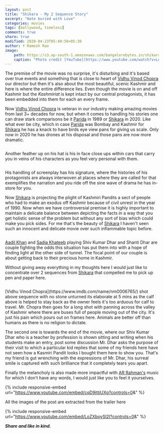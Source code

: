 ```yaml
---
layout: post
title: "Shikara - My 2 Sequence Story"
excerpt: "Hate buried with Love"
categories: movies
tags: [bollywood, timeless]
comments: true
share: true
modified: 2020-04-23T05:49:50+05:30
author: Y Ramesh Rao
image:
    path: https://s3.ap-south-1.amazonaws.com/bangalorebytes.in/shikara/hero.png
    caption: "Photo credit [YouTube](https://www.youtube.com/watch?v=LoZXboySl2I&t=74s)"
---
```


The premise of the movie was no surprise, it's disturbing and it's based over true events and something that is close to heart of [Vidhu Vinod Chopra](https://www.imdb.com/name/nm0006765/) our director but then it's also about the most beautiful, scenic Kashmir and here is where the entire difference lies. Even though the movie is on and off Kashmir but the _Kashmiriat_ is kept intact by our central protagonists, it has been embedded into them for each an every frame.

Now [Vidhu Vinod Chopra](https://www.imdb.com/name/nm0006765/) is veteran in our industry making amazing movies from last 3+ decades for now, but when it comes to handling his stories one can draw stark comparisons be it [Parida](https://www.imdb.com/title/tt0102636/) in 1989 or [Shikara](https://www.imdb.com/title/tt10930586/) in 2020. Like what ever be city, which in case [Parida](https://www.imdb.com/title/tt0102636/) was Bombay and Kashmir for [Shikara](https://www.imdb.com/title/tt10930586/) he has a knack to have birds eye view pans for giving us scale. Only now in 2020 he has drones at his disposal and those pans are now more dramatic.

<figure class="align-center">
  <img src="https://s3.ap-south-1.amazonaws.com/bangalorebytes.in/shikara/fulllengthshot.png" alt="">
  <figcaption></figcaption>
</figure> 

 Another feather up on his hat is his in face close ups within cars that carry you in veins of his characters as you feel very personal with them. 

<figure class="align-center">
  <img src="https://s3.ap-south-1.amazonaws.com/bangalorebytes.in/shikara/carshot.png" alt="">
  <figcaption></figcaption>
</figure> 

 His handling of screenplay has his signature, where the histories of his protagonists are always interwoven at places where they are called for that exemplifies the narration and you ride off the sine wave of drama he has in-store for you.

Now [Shikara](https://www.imdb.com/title/tt10930586/) is projecting the plight of Kashmiri Pandits a sect of people who had to make an exodus off Kashmir because of civil unrest in the year of 1990. Now when we have controversial premise it is highly important to maintain a delicate balance between depicting the facts in a way that you get holistic sense of the problem but without any sort of bias which could make you pick sides. For me that's the beauty of [Shikara](https://www.imdb.com/title/tt10930586/) I haven't seen such an innocent and delicate movie over such inflammable topic before. 

<figure class="align-center">
  <img src="https://s3.ap-south-1.amazonaws.com/bangalorebytes.in/shikara/signatureshot.png" alt="">
  <figcaption></figcaption>
</figure> 

[Aadil Khan](https://www.imdb.com/name/nm8859482/?ref_=tt_cl_t2) and [Sadia Khateeb](https://www.imdb.com/name/nm10725430/?ref_=tt_cl_t1) playing Shiv Kumar Dhar and Shanti Dhar are couple fighting the odds this situation has put them into with a hope of finding light at the other side of tunnel. The focal point of our couple is about getting back to their precious home in Kashmir.

Without giving away everything in my thoughts here I would just like to concentrate over 2 sequences from [Shikara](https://www.imdb.com/title/tt10930586/) that compelled me to pick up pen and paper here.

<figure class="align-center">
  <img src="https://s3.ap-south-1.amazonaws.com/bangalorebytes.in/shikara/calfshot.png" alt="">
  <figcaption></figcaption>
</figure> 
[Vidhu Vinod Chopra](https://www.imdb.com/name/nm0006765/) shot above sequence with no stone unturned its elaborate at 5 mins as the calf above is helped to stay back as the owner feels it's too arduous for calf to travel. Mr. Chopra then goes for a long shot with panning across the valley of Kashmir where there are buses full of people moving out of the city. It's just his pain which pours out on frames here. Animals are better off than humans as there is no religion to dictate. 

The second one is towards the end of the movie, where our Shiv Kumar Dhar who is a teacher by profession is shown sitting and writing when his students make an entry, post some discussion Mr. Dhar asks the purpose of their visit to which a particular kid replies that some of my friends here have not seen how a Kasmiri Pandit looks I bought them here to show you. That's my friend is gut wrenching with the expressions of Mr. Dhar, his surreal smile is captured with such brilliance that it completely tears you apart.


Finally the melancholy is also made more impactful with [AR Rahman's](https://www.imdb.com/name/nm0006246/) music for which I don't have any words, I would just like you to feel it yourselves. 

{% include responsive-embed url="https://www.youtube.com/embed/cqD9jttiUXg?controls=0&amp;" %}

<p class="small">All the images of the post are extracted from the trailer here</p>

{% include responsive-embed url="https://www.youtube.com/embed/LoZXboySl2I?controls=0&amp;" %}

_**Share and like in kind.**_